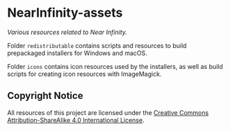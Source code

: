 # NearInfinity-assets
*Various resources related to Near Infinity.*

Folder `redistributable` contains scripts and resources to build prepackaged installers for Windows and macOS.

Folder `icons` contains icon resources used by the installers, as well as build scripts for creating icon resources with ImageMagick.

## Copyright Notice

All resources of this project are licensed under the [Creative Commons Attribution-ShareAlike 4.0 International License](http://creativecommons.org/licenses/by-sa/4.0/).
